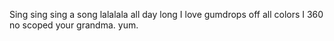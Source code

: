 Sing sing sing a song
lalalala all day long
I love gumdrops off all colors
I 360 no scoped your grandma.
yum.
